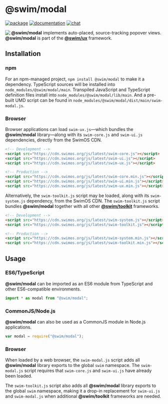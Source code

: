 # @swim/modal

[![package](https://img.shields.io/npm/v/@swim/modal.svg)](https://www.npmjs.com/package/@swim/modal)
[![documentation](https://img.shields.io/badge/doc-TypeDoc-blue.svg)](https://docs.swimos.org/js/latest/modules/_swim_modal.html)
[![chat](https://img.shields.io/badge/chat-Gitter-green.svg)](https://gitter.im/swimos/community)

<a href="https://www.swimos.org"><img src="https://docs.swimos.org/readme/marlin-blue.svg" align="left"></a>

**@swim/modal** implements auto-placed, source-tracking popover views.
**@swim/modal** is part of the
[**@swim/ux**](https://github.com/swimos/swim/tree/master/swim-toolkit-js/swim-ux-js/@swim/ux) framework.

## Installation

### npm

For an npm-managed project, `npm install @swim/modal` to make it a dependency.
TypeScript sources will be installed into `node_modules/@swim/modal/main`.
Transpiled JavaScript and TypeScript definition files install into
`node_modules/@swim/modal/lib/main`.  And a pre-built UMD script can
be found in `node_modules/@swim/modal/dist/main/swim-modal.js`.

### Browser

Browser applications can load `swim-ux.js`—which bundles the **@swim/modal**
library—along with its `swim-core.js` and `swim-ui.js` dependencies, directly
from the SwimOS CDN.

```html
<!-- Development -->
<script src="https://cdn.swimos.org/js/latest/swim-core.js"></script>
<script src="https://cdn.swimos.org/js/latest/swim-ui.js"></script>
<script src="https://cdn.swimos.org/js/latest/swim-ux.js"></script>

<!-- Production -->
<script src="https://cdn.swimos.org/js/latest/swim-core.min.js"></script>
<script src="https://cdn.swimos.org/js/latest/swim-ui.min.js"></script>
<script src="https://cdn.swimos.org/js/latest/swim-ux.min.js"></script>
```

Alternatively, the `swim-toolkit.js` script may be loaded, along with its
`swim-system.js` dependency, from the SwimOS CDN.  The `swim-toolkit.js`
script bundles **@swim/modal** together with all other
[**@swim/toolkit**](https://github.com/swimos/swim/tree/master/swim-toolkit-js/@swim/toolkit)
frameworks.

```html
<!-- Development -->
<script src="https://cdn.swimos.org/js/latest/swim-system.js"></script>
<script src="https://cdn.swimos.org/js/latest/swim-toolkit.js"></script>

<!-- Production -->
<script src="https://cdn.swimos.org/js/latest/swim-system.min.js"></script>
<script src="https://cdn.swimos.org/js/latest/swim-toolkit.min.js"></script>
```

## Usage

### ES6/TypeScript

**@swim/modal** can be imported as an ES6 module from TypeScript and other
ES6-compatible environments.

```typescript
import * as modal from "@swim/modal";
```

### CommonJS/Node.js

**@swim/modal** can also be used as a CommonJS module in Node.js applications.

```javascript
var modal = require("@swim/modal");
```

### Browser

When loaded by a web browser, the `swim-modal.js` script adds all
**@swim/modal** library exports to the global `swim` namespace.
The `swim-modal.js` script requires that `swim-core.js` and `swim-ui.js`
have already been loaded.

The `swim-toolkit.js` script also adds all **@swim/modal** library
exports to the global `swim` namespace, making it a drop-in replacement for
`swim-ui.js` and `swim-modal.js` when additional **@swim/toolkit** frameworks
are needed.
